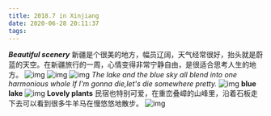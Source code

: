 ```yaml
---
title: 2018.7 in Xinjiang
date: 2020-06-28 20:11:37
tags:
---
```

***Beautiful scenery***
新疆是个很美的地方，幅员辽阔，天气经常很好，抬头就是蔚蓝的天空。在新疆旅行的一周，心情变得非常宁静自由，是很适合思考人生的地方。
![img](https://i.loli.net/2020/06/28/GE9dwKDktQJSlBc.jpg)
![img](https://i.loli.net/2020/06/28/mbjUg4NnTDIWkZt.jpg)
![img](https://i.loli.net/2020/06/28/juxQPyNFLsz1hv8.jpg)
*The lake and the blue sky all blend into one harmonious whole*
*If I'm gonna die,let's die somewhere pretty.*
![img](https://i.loli.net/2020/06/28/d7b5xji3FkLMe1D.jpg)
**blue lake**
![img](https://i.loli.net/2020/06/28/a2dI7kLb6pu9sqB.jpg)
**Lovely plants**
民宿也特别可爱，在重峦叠嶂的山峰里，沿着石板走下去可以看到很多牛羊马在慢悠悠地散步。
![img](https://i.loli.net/2020/06/28/6NpQd1ha9DlGOHT.jpg)